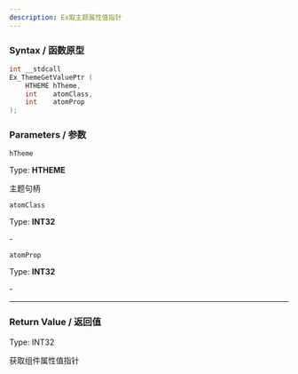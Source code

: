 ```yaml
---
description: Ex取主题属性值指针
---
```


### Syntax / 函数原型

```C++
int __stdcall 
Ex_ThemeGetValuePtr (
    HTHEME hTheme,
    int    atomClass,
    int    atomProp
);
```


### Parameters / 参数

`hTheme`

Type: **HTHEME**

主题句柄

`atomClass`

Type: **INT32**

\-

`atomProp`

Type: **INT32**

\-

---

### Return Value / 返回值

Type: INT32

获取组件属性值指针